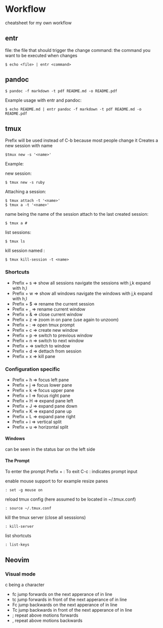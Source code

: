 # Workflow

cheatsheet for my own workflow

## entr
file: the file that should trigger the change
command: the command you want to be executed when <file> changes
``````
$ echo <file> | entr <command>
``````
## pandoc
``````
$ pandoc -f markdown -t pdf README.md -o README.pdf
``````
Example usage with entr and pandoc:
``````
$ echo README.md | entr pandoc -f markdown -t pdf README.md -o README.pdf
``````
## tmux
Prefix will be used instead of C-b because most people change it
Creates a new session with name <name>
``````
$tmux new -s '<name>'
``````
Example:

new session:
``````
$ tmux new -s ruby
``````
Attaching a session:
``````
$ tmux attach -t '<name>'
$ tmux a -t '<name>'
``````

name being the name of the session
attach to the last created session:
``````
$ tmux a #
``````

list sessions:
``````
$ tmux ls
``````

kill session named <name>:
``````
$ tmux kill-session -t <name>
``````

### Shortcuts
* Prefix + s => show all sessions navigate the sessions with j,k expand with h,l
* Prefix + w => show all windows navigate the windows with j,k expand with h,l
* Prefix + $ => rename the current session
* Prefix + , => rename current window
* Prefix + & => close current window
* Prefix + z => zoom in on pane (use again to unzoom)
* Prefix + : => open tmux prompt
* Prefix + c => create new window
* Prefix + p => switch to previous window
* Prefix + n => switch to next window
* Prefix + <number> => switch to window <number>
* Prefix + d => dettach from session
* Prefix + x => kill pane

### Configuration specific
* Prefix + h => focus left pane
* Prefix + j => focus lower pane
* Prefix + k => focus upper pane
* Prefix + l => focus right pane
* Prefix + H => expand pane left
* Prefix + J => expand pane down
* Prefix + K => expand pane up
* Prefix + L => expand pane right
* Prefix + i => vertical split
* Prefix + u => horizontal split

#### Windows
can be seen in the status bar on the left side

#### The Prompt
To enter the prompt Prefix + :
To exit C-c
: indicates prompt input

enable mouse support to for example resize panes
``````
: set -g mouse on
``````
reload tmux config (here assumed to be located in ~/.tmux.conf)
``````
: source ~/.tmux.conf
``````
kill the tmux server (close all sesssions)
``````
: kill-server
``````
list shortcuts
``````
: list-keys
``````


## Neovim
### Visual mode
c being a character

* fc jump forwards on the next apperance of <character> in line
* tc jump forwards in front of the next apperance of <character> in line
* Fc jump backwards on the next apperance of <character> in line
* Tc jump backwards in front of the next apperance of <character> in line
* ; repeat above motions forwards
* , repeat above motions backwards
